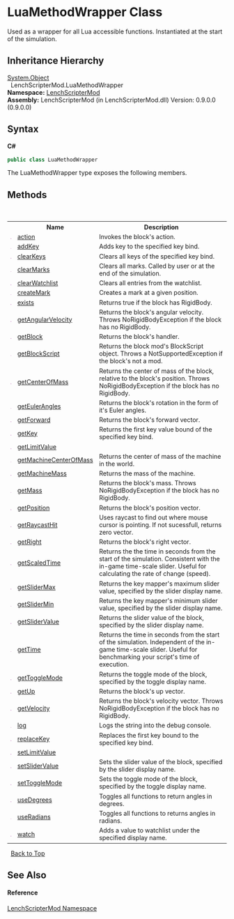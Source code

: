 # LuaMethodWrapper Class
 

Used as a wrapper for all Lua accessible functions. Instantiated at the start of the simulation.


## Inheritance Hierarchy
<a href="http://msdn2.microsoft.com/en-us/library/e5kfa45b" target="_blank">System.Object</a><br />&nbsp;&nbsp;LenchScripterMod.LuaMethodWrapper<br />
**Namespace:**&nbsp;<a href="a4f653e6-9ab3-f6ff-6eb8-285c9b4fe052">LenchScripterMod</a><br />**Assembly:**&nbsp;LenchScripterMod (in LenchScripterMod.dll) Version: 0.9.0.0 (0.9.0.0)

## Syntax

**C#**<br />
``` C#
public class LuaMethodWrapper
```

The LuaMethodWrapper type exposes the following members.


## Methods
&nbsp;<table><tr><th></th><th>Name</th><th>Description</th></tr><tr><td>![Public method](media/pubmethod.gif "Public method")</td><td><a href="6fb3dfab-24bb-5665-15e6-e4ad806822d6">action</a></td><td>
Invokes the block's action.</td></tr><tr><td>![Public method](media/pubmethod.gif "Public method")</td><td><a href="aa76610e-2cc5-ee6e-654a-29f8980c4b47">addKey</a></td><td>
Adds key to the specified key bind.</td></tr><tr><td>![Public method](media/pubmethod.gif "Public method")</td><td><a href="19da8164-a132-b75c-d64d-51a4f77bccfe">clearKeys</a></td><td>
Clears all keys of the specified key bind.</td></tr><tr><td>![Public method](media/pubmethod.gif "Public method")</td><td><a href="26ec9741-2420-321c-1983-03c65b396657">clearMarks</a></td><td>
Clears all marks. Called by user or at the end of the simulation.</td></tr><tr><td>![Public method](media/pubmethod.gif "Public method")</td><td><a href="b89211b1-b475-7244-7514-06fda6de5fed">clearWatchlist</a></td><td>
Clears all entries from the watchlist.</td></tr><tr><td>![Public method](media/pubmethod.gif "Public method")</td><td><a href="c53eeb7c-0b59-ca9a-611d-ac68a531d66a">createMark</a></td><td>
Creates a mark at a given position.</td></tr><tr><td>![Public method](media/pubmethod.gif "Public method")</td><td><a href="aa081207-b6dc-da8c-3fb3-81d712d815c1">exists</a></td><td>
Returns true if the block has RigidBody.</td></tr><tr><td>![Public method](media/pubmethod.gif "Public method")</td><td><a href="a7761efb-be73-189b-5a41-f3c37dc8df86">getAngularVelocity</a></td><td>
Returns the block's angular velocity. Throws NoRigidBodyException if the block has no RigidBody.</td></tr><tr><td>![Public method](media/pubmethod.gif "Public method")</td><td><a href="9f77700c-022e-8c09-a1b8-baf0df920ec3">getBlock</a></td><td>
Returns the block's handler.</td></tr><tr><td>![Public method](media/pubmethod.gif "Public method")</td><td><a href="8ce5e4ff-790d-8c02-48bc-c9548512e415">getBlockScript</a></td><td>
Returns the block mod's BlockScript object. Throws a NotSupportedException if the block's not a mod.</td></tr><tr><td>![Public method](media/pubmethod.gif "Public method")</td><td><a href="47b4b48f-9d0c-95a4-1273-429ab94c91d7">getCenterOfMass</a></td><td>
Returns the center of mass of the block, relative to the block's position. Throws NoRigidBodyException if the block has no RigidBody.</td></tr><tr><td>![Public method](media/pubmethod.gif "Public method")</td><td><a href="b2f5c919-afb2-b380-3718-2b226e0b0b96">getEulerAngles</a></td><td>
Returns the block's rotation in the form of it's Euler angles.</td></tr><tr><td>![Public method](media/pubmethod.gif "Public method")</td><td><a href="aad0707c-8aaa-a294-cfa3-735be48baac2">getForward</a></td><td>
Returns the block's forward vector.</td></tr><tr><td>![Public method](media/pubmethod.gif "Public method")</td><td><a href="f53542ad-0163-ba1d-c565-cb1f62388fe3">getKey</a></td><td>
Returns the first key value bound of the specified key bind.</td></tr><tr><td>![Public method](media/pubmethod.gif "Public method")</td><td><a href="c08281fb-b104-bb86-f861-d7632ca33aae">getLimitValue</a></td><td /></tr><tr><td>![Public method](media/pubmethod.gif "Public method")</td><td><a href="2f63ab11-3de4-1a0a-aee5-761d91f1d1c8">getMachineCenterOfMass</a></td><td>
Returns the center of mass of the machine in the world.</td></tr><tr><td>![Public method](media/pubmethod.gif "Public method")</td><td><a href="a1f52db4-eec3-db22-8a62-ed40d88568ba">getMachineMass</a></td><td>
Returns the mass of the machine.</td></tr><tr><td>![Public method](media/pubmethod.gif "Public method")</td><td><a href="7f56b7a0-6e4d-6b54-03f4-09632163c465">getMass</a></td><td>
Returns the block's mass. Throws NoRigidBodyException if the block has no RigidBody.</td></tr><tr><td>![Public method](media/pubmethod.gif "Public method")</td><td><a href="276bc962-7ba4-b33d-607e-784e0bac700b">getPosition</a></td><td>
Returns the block's position vector.</td></tr><tr><td>![Public method](media/pubmethod.gif "Public method")</td><td><a href="0c3baff5-923e-a272-888f-ce8735ee51dc">getRaycastHit</a></td><td>
Uses raycast to find out where mouse cursor is pointing. If not sucessfull, returns zero vector.</td></tr><tr><td>![Public method](media/pubmethod.gif "Public method")</td><td><a href="d05807c8-19e2-83e9-2e4f-393f7a19e441">getRight</a></td><td>
Returns the block's right vector.</td></tr><tr><td>![Public method](media/pubmethod.gif "Public method")</td><td><a href="a6cb090c-b76e-2e55-2e7b-7ce6eac9c621">getScaledTime</a></td><td>
Returns the the time in seconds from the start of the simulation. Consistent with the in-game time-scale slider. Useful for calculating the rate of change (speed).</td></tr><tr><td>![Public method](media/pubmethod.gif "Public method")</td><td><a href="87a4e553-048e-9362-7a8a-6df3227900ba">getSliderMax</a></td><td>
Returns the key mapper's maximum slider value, specified by the slider display name.</td></tr><tr><td>![Public method](media/pubmethod.gif "Public method")</td><td><a href="1d1291ad-17c3-9db6-ecdb-e1ac94446757">getSliderMin</a></td><td>
Returns the key mapper's minimum slider value, specified by the slider display name.</td></tr><tr><td>![Public method](media/pubmethod.gif "Public method")</td><td><a href="0847d429-45c3-ddcb-f5b0-59492bb5bb0f">getSliderValue</a></td><td>
Returns the slider value of the block, specified by the slider display name.</td></tr><tr><td>![Public method](media/pubmethod.gif "Public method")</td><td><a href="f9511579-de31-805d-5803-cfee3d8d8aca">getTime</a></td><td>
Returns the time in seconds from the start of the simulation. Independent of the in-game time-scale slider. Useful for benchmarking your script's time of execution.</td></tr><tr><td>![Public method](media/pubmethod.gif "Public method")</td><td><a href="368e45fe-5378-273c-0e2f-282c063c43e1">getToggleMode</a></td><td>
Returns the toggle mode of the block, specified by the toggle display name.</td></tr><tr><td>![Public method](media/pubmethod.gif "Public method")</td><td><a href="4bd2db40-84f1-f583-5d05-869ab3741dee">getUp</a></td><td>
Returns the block's up vector.</td></tr><tr><td>![Public method](media/pubmethod.gif "Public method")</td><td><a href="f5daaabc-20dd-a6d2-bc1b-6744a0bd1650">getVelocity</a></td><td>
Returns the block's velocity vector. Throws NoRigidBodyException if the block has no RigidBody.</td></tr><tr><td>![Public method](media/pubmethod.gif "Public method")</td><td><a href="8bb73051-f7e8-2307-65aa-b45d14cc6062">log</a></td><td>
Logs the string into the debug console.</td></tr><tr><td>![Public method](media/pubmethod.gif "Public method")</td><td><a href="4376237d-8cb3-4347-bf1a-4c8457280b49">replaceKey</a></td><td>
Replaces the first key bound to the specified key bind.</td></tr><tr><td>![Public method](media/pubmethod.gif "Public method")</td><td><a href="d569fa66-8ae1-d117-b1fa-0131e6bc9036">setLimitValue</a></td><td /></tr><tr><td>![Public method](media/pubmethod.gif "Public method")</td><td><a href="eed91b93-91f8-df84-36c4-54f295e91d7f">setSliderValue</a></td><td>
Sets the slider value of the block, specified by the slider display name.</td></tr><tr><td>![Public method](media/pubmethod.gif "Public method")</td><td><a href="5064a6b9-7efa-6573-f723-4fe44faa7748">setToggleMode</a></td><td>
Sets the toggle mode of the block, specified by the toggle display name.</td></tr><tr><td>![Public method](media/pubmethod.gif "Public method")</td><td><a href="d0954c9f-06a7-800d-929f-c33aafb4d621">useDegrees</a></td><td>
Toggles all functions to return angles in degrees.</td></tr><tr><td>![Public method](media/pubmethod.gif "Public method")</td><td><a href="eb15ff18-b395-10ca-8902-c7ff96db7938">useRadians</a></td><td>
Toggles all functions to returns angles in radians.</td></tr><tr><td>![Public method](media/pubmethod.gif "Public method")</td><td><a href="2452918a-b37a-6873-cec8-d824def70dde">watch</a></td><td>
Adds a value to watchlist under the specified display name.</td></tr></table>&nbsp;
<a href="#luamethodwrapper-class">Back to Top</a>

## See Also


#### Reference
<a href="a4f653e6-9ab3-f6ff-6eb8-285c9b4fe052">LenchScripterMod Namespace</a><br />